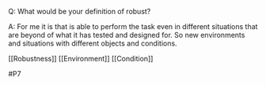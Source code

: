 Q: What would be your definition of robust?

A: For me it is that is able to perform the task even in different situations that are beyond of what it has tested and designed for. So new environments and situations with different objects and conditions.

[[Robustness]]
[[Environment]]
[[Condition]]

#P7 